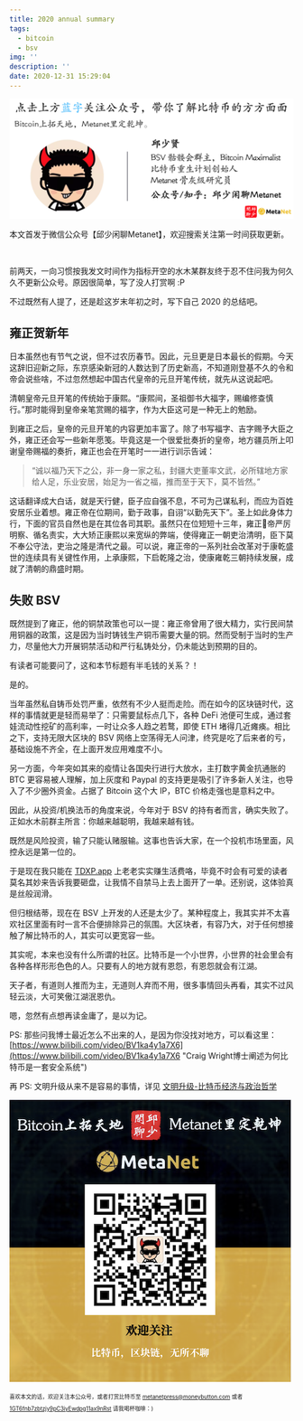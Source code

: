 ```yaml
---
title: 2020 annual summary
tags:
  - bitcoin
  - bsv
img: ''
description: ''
date: 2020-12-31 15:29:04
---
```


![follow-me](https://raw.githubusercontent.com/imcoddy/images/main/2020-11-21/1605951259102-follow-metanet-chat.png)

本文首发于微信公众号【邱少闲聊Metanet】，欢迎搜索关注第一时间获取更新。

![]()

前两天，一向习惯按我发文时间作为指标开空的水木某群友终于忍不住问我为何久久不更新公众号。原因很简单，写了没人打赏啊 :P

不过既然有人提了，还是趁这岁末年初之时，写下自己 2020 的总结吧。

## 雍正贺新年

日本虽然也有节气之说，但不过农历春节。因此，元旦更是日本最长的假期。今天这辞旧迎新之际，东京感染新冠的人数达到了历史新高，不知道刚登基不久的令和帝会说些啥，不过忽然想起中国古代皇帝的元旦开笔传统，就先从这说起吧。

<!--more-->

清朝皇帝元旦开笔的传统始于康熙。“康熙间，圣祖御书大福字，赐编修查慎行。”那时能得到皇帝亲笔赏赐的福字，作为大臣这可是一种无上的勉励。

到雍正之后，皇帝的元旦开笔的内容更加丰富了。除了书写福字、吉字赐予大臣之外，雍正还会写一些新年愿笺。毕竟这是一个很爱批奏折的皇帝，地方疆员所上叩谢皇帝赐福的奏折，雍正也会在开笔时一一进行训示告诫：

> “诚以福乃天下之公，非一身一家之私，封疆大吏董率文武，必所辖地方家给人足，乐业安居，始足为一省之福，推而至于天下，莫不皆然。”

这话翻译成大白话，就是天行健，臣子应自强不息，不可为己谋私利，而应为百姓安居乐业着想。雍正帝在位期间，勤于政事，自诩“以勤先天下”。圣上如此身体力行，下面的官员自然也是在其位各司其职。虽然只在位短短十三年，雍正帝严厉明察、循名责实，大大矫正康熙以来宽纵的弊端，使得雍正一朝吏治清明，臣下莫不奉公守法，吏治之隆是清代之最。可以说，雍正帝的一系列社会改革对于康乾盛世的连续具有关键性作用，上承康熙，下启乾隆之治，使康雍乾三朝持续发展，成就了清朝的鼎盛时期。

## 失败 BSV

既然提到了雍正，他的铜禁政策也可以一提：雍正帝曾用了很大精力，实行民间禁用铜器的政策，这是因为当时铸钱生产铜币需要大量的铜。然而受制于当时的生产力，尽量他大力开展铜禁活动和严行私铸处分，仍未能达到预期的目的。

有读者可能要问了，这和本节标题有半毛钱的关系？！

是的。

当年虽然私自铸币处罚严重，依然有不少人挺而走险。而在如今的区块链时代，这样的事情就更是轻而易举了：只需要鼠标点几下，各种 DeFi 池便可生成，通过套娃流动性挖矿的高利率，一时让众多人趋之若鹜，即使 ETH 堵得几近瘫痪。相比之下，支持无限大区块的 BSV 网络上空荡得无人问津，终究是吃了后来者的亏，基础设施不齐全，在上面开发应用难度不小。

另一方面，今年突如其来的疫情让各国央行进行大放水，主打数字黄金抗通胀的 BTC 更容易被人理解，加上灰度和 Paypal 的支持更是吸引了许多新人关注，也导入了不少圈外资金。占据了 Bitcoin 这个大 IP，BTC 价格走强也是意料之中。

因此，从投资/机换法币的角度来说，今年对于 BSV 的持有者而言，确实失败了。正如水木前群主所言：你越来越聪明，我越来越有钱。

既然是风险投资，输了只能认赌服输。这事也告诉大家，在一个投机市场里面，风控永远是第一位的。

于是现在我只能在 [TDXP.app](https://tdxp.app/ "TDXP.app") 上老老实实赚生活费咯，毕竟不时会有可爱的读者莫名其妙来告诉我要砸盘，让我情不自禁马上去上面开了一单。还别说，这体验真是丝般润滑。

但归根结蒂，现在在 BSV 上开发的人还是太少了。某种程度上，我其实并不太喜欢社区里面有时一言不合便排除异己的氛围。大区块者，有容乃大，对于任何想接触了解比特币的人，其实可以更宽容一些。

其实呢，本来也没有什么所谓的社区。比特币是一个小世界，小世界的社会里会有各种各样形形色色的人。只要有人的地方就有恩怨，有恩怨就会有江湖。

天子者，有道则人推而为主，无道则人弃而不用，很多事情回头再看，其实不过风轻云淡，大可笑傲江湖泯恩仇。

嗯，忽然有点想再读金庸了，是以为记。

PS: 那些问我博士最近怎么不出来的人，是因为你没找对地方，可以看这里：[https://www.bilibili.com/video/BV1ka4y1a7X6](https://www.bilibili.com/video/BV1ka4y1a7X6 "Craig Wright博士阐述为何比特币是一套安全系统")

再 PS: 文明升级从来不是容易的事情，详见 [文明升级-比特币经济与政治哲学](https://h5.luezhi.com/store.php?saas_code=189327020YcO "文明升级-比特币经济与政治哲学")

![qrcode](https://raw.githubusercontent.com/imcoddy/images/main/2020-11-21/1605951312672-metanet-qrcode.png)

<sub><sup>喜欢本文的话，欢迎关注本公众号，或者打赏比特币至 [metanetpress@moneybutton.com](bitcoin:metanetpress@moneybutton.com) 或者 [1GT6fnb7zbtzjy9pC3iyEwdpg11ax9nRst](bitcoin:1GT6fnb7zbtzjy9pC3iyEwdpg11ax9nRst) 请我喝杯咖啡：)</sup></sub>
